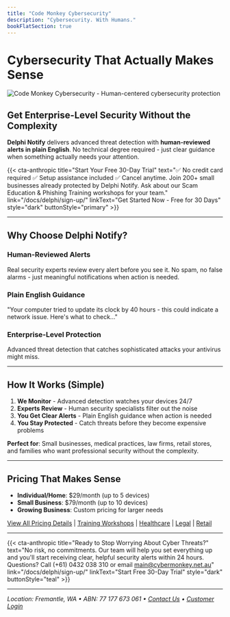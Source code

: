 ```yaml
---
title: "Code Monkey Cybersecurity"
description: "Cybersecurity. With Humans."
bookFlatSection: true
---
```


# Cybersecurity That Actually Makes Sense

![Code Monkey Cybersecurity - Human-centered cybersecurity protection](/images/cover_puppy_moni_monkey_web.jpg)

## Get Enterprise-Level Security Without the Complexity

**Delphi Notify** delivers advanced threat detection with **human-reviewed alerts in plain English**. No technical degree required - just clear guidance when something actually needs your attention.

{{< cta-anthropic 
  title="Start Your Free 30-Day Trial" 
  text="✅ No credit card required  ✅ Setup assistance included  ✅ Cancel anytime. Join 200+ small businesses already protected by Delphi Notify. Ask about our Scam Education & Phishing Training workshops for your team."
  link="/docs/delphi/sign-up/" 
  linkText="Get Started Now - Free for 30 Days"
  style="dark"
  buttonStyle="primary" >}}

---

## **Why Choose Delphi Notify?**

###  **Human-Reviewed Alerts**
Real security experts review every alert before you see it. No spam, no false alarms - just meaningful notifications when action is needed.

###  **Plain English Guidance**  
"Your computer tried to update its clock by 40 hours - this could indicate a network issue. Here's what to check..."

###  **Enterprise-Level Protection**
Advanced threat detection that catches sophisticated attacks your antivirus might miss.


---

## **How It Works (Simple)**

1. **We Monitor** - Advanced detection watches your devices 24/7
2. **Experts Review** - Human security specialists filter out the noise  
3. **You Get Clear Alerts** - Plain English guidance when action is needed
4. **You Stay Protected** - Catch threats before they become expensive problems

**Perfect for**: Small businesses, medical practices, law firms, retail stores, and families who want professional security without the complexity.

---

## **Pricing That Makes Sense**

- **Individual/Home**: $29/month (up to 5 devices)
- **Small Business**: $79/month (up to 10 devices)  
- **Growing Business**: Custom pricing for larger needs

[View All Pricing Details](/docs/pricing/) | [Training Workshops](/docs/training/) | [Healthcare](/docs/industries/healthcare/) | [Legal](/docs/industries/legal/) | [Retail](/docs/industries/retail/)

---

{{< cta-anthropic 
  title="Ready to Stop Worrying About Cyber Threats?" 
  text="No risk, no commitments. Our team will help you set everything up and you'll start receiving clear, helpful security alerts within 24 hours. Questions? Call (+61) 0432 038 310 or email main@cybermonkey.net.au"
  link="/docs/delphi/sign-up/" 
  linkText="Start Free 30-Day Trial"
  style="dark"
  buttonStyle="teal" >}}

---

*Location: Fremantle, WA • ABN: 77 177 673 061 • [Contact Us](/docs/contact/) • [Customer Login](/docs/login/)*